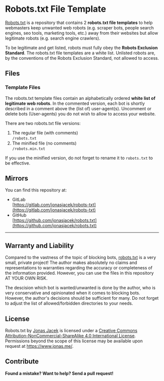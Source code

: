 # Robots.txt File Template

[Robots.txt](https://github.com/jonasjacek/robots.txt) is a repository that contains 2 **robots.txt file templates** to help webmasters keep unwanted web robots (e.g. scraper bots, people search engines, seo tools, marketing tools, etc.) away from their websites but allow legitimate robots (e.g. search engine crawlers). 

To be legitimate and get listed, robots must fully obey the **Robots Exclusion Standard**. The robots.txt file templates are a white list. Unlisted robots are, by the conventions of the Robots Exclusion Standard, not allowed to access.

## Files

### Template Files

The robots.txt template files contain an alphabetically ordered **white list of legitimate web robots**. In the commented version, each bot is shortly described in a comment above the (list of) user-agent(s). Uncomment or delete bots (User-agents) you do not wish to allow to access your website.

There are two robots.txt file versions:

1. The regular file (with comments)  
   `/robots.txt`
2. The minified file (no comments)  
   `/robots.min.txt`

If you use the minified version, do not forget to rename it to `robots.txt` to be effective.

## Mirrors

You can find this repository at:
* GitLab  
  [https://gitlab.com/jonasjacek/robots-txt](https://gitlab.com/jonasjacek/robots-txt)
* GitHub  
  [https://github.com/jonasjacek/robots.txt](https://github.com/jonasjacek/robots.txt)

***

## Warranty and Liability
Compared to the vastness of the topic of blocking bots, [robots.txt](https://github.com/jonasjacek/robots.txt) is a very small, private project! The author makes absolutely no claims and representations to warranties regarding the accuracy or completeness of the information provided. However, you can use the files in this repository AT YOUR OWN RISK.

The descision which bot is wanted/unwanted is done by the author, who is very conservative and opinionated when it comes to blocking bots. However, the author's decisions should be sufficient for many. Do not forget to adjust the list of allowed/forbidden directories to your needs.

## License

<span xmlns:dct="http://purl.org/dc/terms/" href="http://purl.org/dc/dcmitype/Text" property="dct:title" rel="dct:type">Robots.txt</span> by <a xmlns:cc="http://creativecommons.org/ns#" href="https://github.com/jonasjacek/robots.txt" property="cc:attributionName" rel="cc:attributionURL">Jonas Jacek</a> is licensed under a <a rel="license" href="http://creativecommons.org/licenses/by-nc-sa/4.0/">Creative Commons Attribution-NonCommercial-ShareAlike 4.0 International License</a>. Permissions beyond the scope of this license may be available upon request at <a xmlns:cc="http://creativecommons.org/ns#" href="http://jonas.me/#contact" rel="cc:morePermissions">https://www.jonas.me/</a>.

## Contribute

**Found a mistake? Want to help? Send a pull request!**
